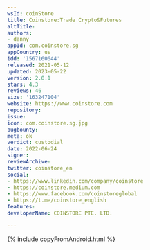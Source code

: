 ```yaml
---
wsId: coinStore
title: Coinstore:Trade Crypto&Futures
altTitle: 
authors:
- danny
appId: com.coinstore.sg
appCountry: us
idd: '1567160644'
released: 2021-05-12
updated: 2023-05-22
version: 2.0.1
stars: 4.3
reviews: 46
size: '163247104'
website: https://www.coinstore.com
repository: 
issue: 
icon: com.coinstore.sg.jpg
bugbounty: 
meta: ok
verdict: custodial
date: 2022-06-24
signer: 
reviewArchive: 
twitter: coinstore_en
social:
- https://www.linkedin.com/company/coinstore
- https://coinstore.medium.com
- https://www.facebook.com/coinstoreglobal
- https://t.me/coinstore_english
features: 
developerName: COINSTORE PTE. LTD.

---
```


{% include copyFromAndroid.html %}